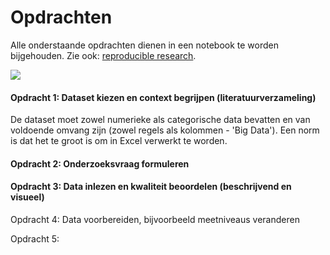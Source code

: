 # Opdrachten

Alle onderstaande opdrachten dienen in een notebook te worden bijgehouden. Zie ook: [reproducible research](https://en.wikipedia.org/wiki/Reproducibility#Reproducible_research).

![](https://www.ibm.com/support/knowledgecenter/en/SS3RA7_sub/modeler_crispdm_ddita/clementine/images/crisp_process.jpg)

#### Opdracht 1: Dataset kiezen en context begrijpen (literatuurverzameling)
De dataset moet zowel numerieke als categorische data bevatten en van voldoende omvang zijn (zowel regels als kolommen - 'Big Data'). Een norm is dat het te groot is om in Excel verwerkt te worden.

#### Opdracht 2: Onderzoeksvraag formuleren

#### Opdracht 3: Data inlezen en kwaliteit beoordelen (beschrijvend en visueel)

Opdracht 4: Data voorbereiden, bijvoorbeeld meetniveaus veranderen

Opdracht 5: 



